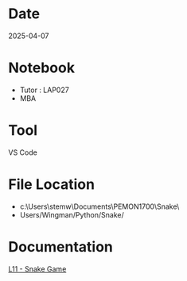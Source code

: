 # Date
2025-04-07

# Notebook
- Tutor : LAP027
- MBA

# Tool
VS Code

# File Location
- c:\Users\stemw\Documents\PEMON1700\Snake\
- Users/Wingman/Python/Snake/

# Documentation
[L11 - Snake Game](https://docs.google.com/presentation/d/1JWBuzvW5q9asH71KLYnkvYIW28bX39-EJ_OdQVWn8fs/edit?usp=drive_link)
